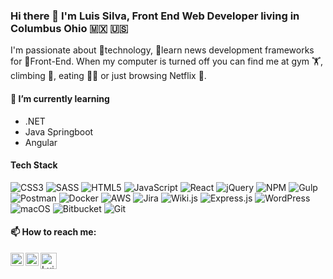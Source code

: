 ### Hi there 👋 I'm Luis Silva, Front End Web Developer living in Columbus Ohio 🇲🇽 🇺🇸

I'm passionate about 👾technology, 🧠learn news development frameworks for 🤘Front-End. When my computer is turned off you can find me at gym 🏋, climbing 🧗, eating 🍕🌮 or just browsing Netflix 📼.

#### 🌱 I’m currently learning

- .NET
- Java Springboot
- Angular

#### Tech Stack

![CSS3](https://img.shields.io/badge/css3-%231572B6.svg?style=for-the-badge&logo=css3&logoColor=white) ![SASS](https://img.shields.io/badge/SASS-hotpink.svg?style=for-the-badge&logo=SASS&logoColor=white) ![HTML5](https://img.shields.io/badge/html5-%23E34F26.svg?style=for-the-badge&logo=html5&logoColor=white) ![JavaScript](https://img.shields.io/badge/javascript-%23323330.svg?style=for-the-badge&logo=javascript&logoColor=%23F7DF1E) ![React](https://img.shields.io/badge/react-%2320232a.svg?style=for-the-badge&logo=react&logoColor=%2361DAFB) ![jQuery](https://img.shields.io/badge/jquery-%230769AD.svg?style=for-the-badge&logo=jquery&logoColor=white) ![NPM](https://img.shields.io/badge/NPM-%23000000.svg?style=for-the-badge&logo=npm&logoColor=white) ![Gulp](https://img.shields.io/badge/GULP-%23CF4647.svg?style=for-the-badge&logo=gulp&logoColor=white) ![Postman](https://img.shields.io/badge/Postman-FF6C37?style=for-the-badge&logo=postman&logoColor=white) ![Docker](https://img.shields.io/badge/docker-%230db7ed.svg?style=for-the-badge&logo=docker&logoColor=white) ![AWS](https://img.shields.io/badge/AWS-%23FF9900.svg?style=for-the-badge&logo=amazon-aws&logoColor=white) ![Jira](https://img.shields.io/badge/jira-%230A0FFF.svg?style=for-the-badge&logo=jira&logoColor=white) ![Wiki.js](https://img.shields.io/badge/wiki.js-%231976D2.svg?style=for-the-badge&logo=wikidotjs&logoColor=white) ![Express.js](https://img.shields.io/badge/express.js-%23404d59.svg?style=for-the-badge&logo=express&logoColor=%2361DAFB) ![WordPress](https://img.shields.io/badge/WordPress-%23117AC9.svg?style=for-the-badge&logo=WordPress&logoColor=white) ![macOS](https://img.shields.io/badge/mac%20os-000000?style=for-the-badge&logo=macos&logoColor=F0F0F0) ![Bitbucket](https://img.shields.io/badge/bitbucket-%230047B3.svg?style=for-the-badge&logo=bitbucket&logoColor=white) ![Git](https://img.shields.io/badge/git-%23F05033.svg?style=for-the-badge&logo=git&logoColor=white) 

#### 📫 How to reach me:

<a href="https://www.linkedin.com/in/luis-silva-es"><img align="left" src="https://raw.githubusercontent.com/yushi1007/yushi1007/main/images/linkedin.svg" alt="Luis Silva | LinkedIn" width="21px"/></a>
<a href="https://www.instagram.com/luissies/"><img align="left" src="https://raw.githubusercontent.com/yushi1007/yushi1007/main/images/instagram.svg" alt="Luis Silva | Instagram" width="21px"/></a>
<a href="mailto:siel_alb@hotmail.com"><img align="left" src="https://as2.ftcdn.net/v2/jpg/02/72/55/37/1000_F_272553787_qhWvZXS2NYxrDRpW6n5IdYBXaCKF3wZj.jpg" alt="Luis Silva | Mail" width="26px"/></a>
</br>



<!--
**luisSilvaEs/luisSilvaEs** is a ✨ _special_ ✨ repository because its `README.md` (this file) appears on your GitHub profile.

Here are some ideas to get you started:

- 🔭 I’m currently working on ...
- 🌱 I’m currently learning ...
- 👯 I’m looking to collaborate on ...
- 🤔 I’m looking for help with ...
- 💬 Ask me about ...
- 📫 How to reach me: ...
- 😄 Pronouns: ...
- ⚡ Fun fact: ...
-->
